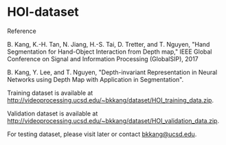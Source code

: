 # HOI-dataset

Reference

B. Kang, K.-H. Tan, N. Jiang, H.-S. Tai, D. Tretter, and T. Nguyen, "Hand Segmentation for Hand-Object Interaction from Depth map," IEEE Global Conference on Signal and Information Processing (GlobalSIP), 2017

B. Kang, Y. Lee, and T. Nguyen, "Depth-invariant Representation in Neural Networks using Depth Map with Application in Segmentation".

Training dataset is available at http://videoprocessing.ucsd.edu/~bkkang/dataset/HOI_training_data.zip.

Validation dataset is available at http://videoprocessing.ucsd.edu/~bkkang/dataset/HOI_validation_data.zip.

For testing dataset, please visit later or contact bkkang@ucsd.edu.
